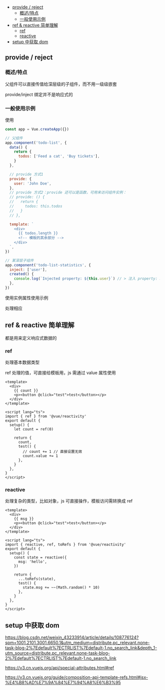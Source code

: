 - [provide / reject](#provide--reject)
  - [概述/特点](#概述特点)
  - [一般使用示例](#一般使用示例)
- [ref & reactive 简单理解](#ref--reactive-简单理解)
  - [ref](#ref)
  - [reactive](#reactive)
- [setup 中获取 dom](#setup-中获取-dom)

## provide / reject

### 概述/特点

父组件可以直接传值给深层级的子组件，而不用一级级嵌套

provide/inject 绑定并不是响应式的

### 一般使用示例

使用

```js
const app = Vue.createApp({})

// 父组件
app.component('todo-list', {
  data() {
    return {
      todos: ['Feed a cat', 'Buy tickets'],
    }
  },

  // provide 方式1
  provide: {
    user: 'John Doe',
  },
  // provide 方式2：provide 还可以是函数，可用来访问组件实例：
  // provide: () {
  //   return {
  //     todos: this.todos
  //   }
  // },

  template: `
    <div>
      {{ todos.length }}
      <!-- 模板的其余部分 -->
    </div>
  `,
})

// 某深层子组件
app.component('todo-list-statistics', {
  inject: ['user'],
  created() {
    console.log(`Injected property: ${this.user}`) // > 注入 property: John Doe
  },
})
```

使用实例属性使用示例

处理相应

## ref & reactive 简单理解

都是用来定义响应式数据的

### ref

处理基本数据类型

ref 处理的值，可直接给模板用，js 需通过 value 属性使用

```vue
<template>
  <div>
    {{ count }}
    <p><button @click="test">test</button></p>
  </div>
</template>

<script lang="ts">
import { ref } from '@vue/reactivity'
export default {
  setup() {
    let count = ref(0)

    return {
      count,
      test() {
        // count += 1 // 直接设置无效
        count.value += 1
      },
    }
  },
}
</script>
```

### reactive

处理复杂的类型，比如对象，js 可直接操作，模板访问需转换成 ref

```vue
<template>
  <div>
    {{ msg }}
    <p><button @click="test">test</button></p>
  </div>
</template>

<script lang="ts">
import { reactive, ref, toRefs } from '@vue/reactivity'
export default {
  setup() {
    const state = reactive({
      msg: 'hello',
    })

    return {
      ...toRefs(state),
      test() {
        state.msg += ~~(Math.random() * 10)
      },
    }
  },
}
</script>
```

## setup 中获取 dom

https://blog.csdn.net/weixin_43233914/article/details/108776124?spm=1001.2101.3001.6650.1&utm_medium=distribute.pc_relevant.none-task-blog-2%7Edefault%7ECTRLIST%7Edefault-1.no_search_link&depth_1-utm_source=distribute.pc_relevant.none-task-blog-2%7Edefault%7ECTRLIST%7Edefault-1.no_search_link

https://v3.cn.vuejs.org/api/special-attributes.html#ref

https://v3.cn.vuejs.org/guide/composition-api-template-refs.html#jsx-%E4%B8%AD%E7%9A%84%E7%94%A8%E6%B3%95
